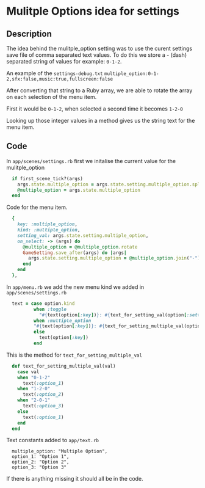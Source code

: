 # Mulitple Options idea for settings

## Description

The idea behind the mulitple_option setting was to use the curent settings save
file of comma separated text values. To do this we store a - (dash) separated string
of values for example: `0-1-2`.

An example of the `settings-debug.txt`
`multiple_option:0-1-2,sfx:false,music:true,fullscreen:false`

After converting that string to a Ruby array, we are able to rotate the array on each
selection of the menu item.

First it would be `0-1-2`, when selected a second time it becomes `1-2-0`

Looking up those integer values in a method gives us the string text for the menu item.

## Code

In `app/scenes/settings.rb` first we initalise
the current value for the mulitple_option

```ruby
  if first_scene_tick?(args)
    args.state.multiple_option = args.state.setting.multiple_option.split("-")
    @multiple_option = args.state.multiple_option
  end
```

Code for the menu item.

```ruby
  {
    key: :multiple_option,
    kind: :multiple_option,
    setting_val: args.state.setting.multiple_option,
    on_select: -> (args) do
      @multiple_option = @multiple_option.rotate
      GameSetting.save_after(args) do |args|
        args.state.setting.multiple_option = @multiple_option.join("-")
      end
    end
  },
```

In `app/menu.rb` we add the new menu kind we added in `app/scenes/settings.rb`

```ruby
  text = case option.kind
          when :toggle
            "#{text(option[:key])}: #{text_for_setting_val(option[:setting_val])}"
          when :multiple_option
          "#{text(option[:key])}: #{text_for_setting_multiple_val(option[:setting_val])}"
          else
            text(option[:key])
          end
```

This is the method for `text_for_setting_multiple_val`

```ruby
  def text_for_setting_multiple_val(val)
    case val
    when "0-1-2"
      text(:option_1)
    when "1-2-0"
      text(:option_2)
    when "2-0-1"
      text(:option_3)
    else
      text(:option_1)
    end
  end
```

Text constants added to `app/text.rb`

```
  multiple_option: "Multiple Option",
  option_1: "Option 1",
  option_2: "Option 2",
  option_3: "Option 3"
```

If there is anything missing it should all be in the code.
